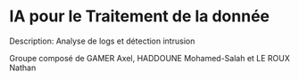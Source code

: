 # IA pour le Traitement de la donnée
Description: Analyse de logs et détection intrusion

Groupe composé de GAMER Axel, HADDOUNE Mohamed-Salah et LE ROUX Nathan
